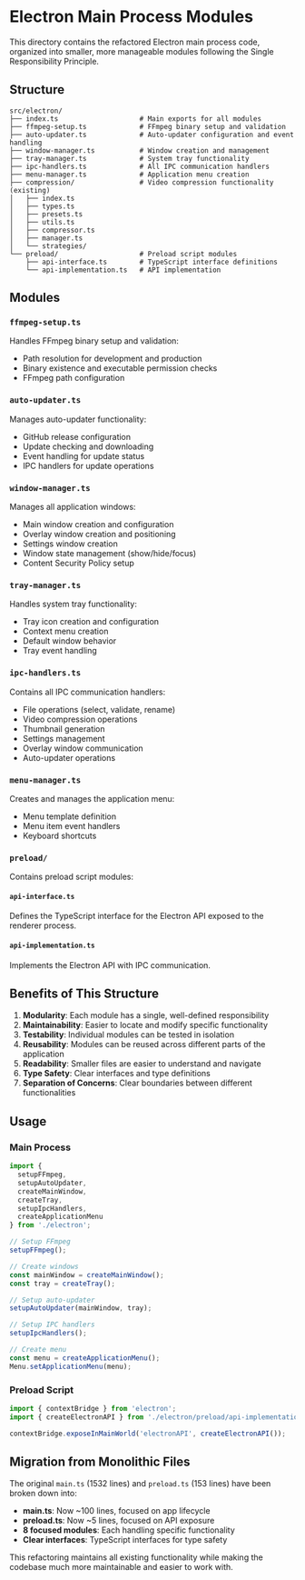 # Electron Main Process Modules

This directory contains the refactored Electron main process code, organized into smaller, more manageable modules following the Single Responsibility Principle.

## Structure

```
src/electron/
├── index.ts                    # Main exports for all modules
├── ffmpeg-setup.ts             # FFmpeg binary setup and validation
├── auto-updater.ts             # Auto-updater configuration and event handling
├── window-manager.ts           # Window creation and management
├── tray-manager.ts             # System tray functionality
├── ipc-handlers.ts             # All IPC communication handlers
├── menu-manager.ts             # Application menu creation
├── compression/                # Video compression functionality (existing)
│   ├── index.ts
│   ├── types.ts
│   ├── presets.ts
│   ├── utils.ts
│   ├── compressor.ts
│   ├── manager.ts
│   └── strategies/
└── preload/                    # Preload script modules
    ├── api-interface.ts        # TypeScript interface definitions
    └── api-implementation.ts   # API implementation
```

## Modules

### `ffmpeg-setup.ts`
Handles FFmpeg binary setup and validation:
- Path resolution for development and production
- Binary existence and executable permission checks
- FFmpeg path configuration

### `auto-updater.ts`
Manages auto-updater functionality:
- GitHub release configuration
- Update checking and downloading
- Event handling for update status
- IPC handlers for update operations

### `window-manager.ts`
Manages all application windows:
- Main window creation and configuration
- Overlay window creation and positioning
- Settings window creation
- Window state management (show/hide/focus)
- Content Security Policy setup

### `tray-manager.ts`
Handles system tray functionality:
- Tray icon creation and configuration
- Context menu creation
- Default window behavior
- Tray event handling

### `ipc-handlers.ts`
Contains all IPC communication handlers:
- File operations (select, validate, rename)
- Video compression operations
- Thumbnail generation
- Settings management
- Overlay window communication
- Auto-updater operations

### `menu-manager.ts`
Creates and manages the application menu:
- Menu template definition
- Menu item event handlers
- Keyboard shortcuts

### `preload/`
Contains preload script modules:

#### `api-interface.ts`
Defines the TypeScript interface for the Electron API exposed to the renderer process.

#### `api-implementation.ts`
Implements the Electron API with IPC communication.

## Benefits of This Structure

1. **Modularity**: Each module has a single, well-defined responsibility
2. **Maintainability**: Easier to locate and modify specific functionality
3. **Testability**: Individual modules can be tested in isolation
4. **Reusability**: Modules can be reused across different parts of the application
5. **Readability**: Smaller files are easier to understand and navigate
6. **Type Safety**: Clear interfaces and type definitions
7. **Separation of Concerns**: Clear boundaries between different functionalities

## Usage

### Main Process
```typescript
import { 
  setupFFmpeg, 
  setupAutoUpdater, 
  createMainWindow, 
  createTray, 
  setupIpcHandlers,
  createApplicationMenu 
} from './electron';

// Setup FFmpeg
setupFFmpeg();

// Create windows
const mainWindow = createMainWindow();
const tray = createTray();

// Setup auto-updater
setupAutoUpdater(mainWindow, tray);

// Setup IPC handlers
setupIpcHandlers();

// Create menu
const menu = createApplicationMenu();
Menu.setApplicationMenu(menu);
```

### Preload Script
```typescript
import { contextBridge } from 'electron';
import { createElectronAPI } from './electron/preload/api-implementation';

contextBridge.exposeInMainWorld('electronAPI', createElectronAPI());
```

## Migration from Monolithic Files

The original `main.ts` (1532 lines) and `preload.ts` (153 lines) have been broken down into:

- **main.ts**: Now ~100 lines, focused on app lifecycle
- **preload.ts**: Now ~5 lines, focused on API exposure
- **8 focused modules**: Each handling specific functionality
- **Clear interfaces**: TypeScript interfaces for type safety

This refactoring maintains all existing functionality while making the codebase much more maintainable and easier to work with.
